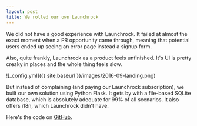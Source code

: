```yaml
---
layout: post
title: We rolled our own Launchrock
---
```


We did not have a good experience with Launchrock. It failed at almost the exact
moment when a PR opportunity came through, meaning that potential users ended up
seeing an error page instead a signup form.

Also, quite frankly, Launchrock as a product feels unfinished. It's UI is pretty creaky in places and the whole thing feels slow.

![_config.yml]({{ site.baseurl }}/images/2016-09-landing.png)

But instead of complaining (and paying our Launchrock subscription), we built our own solution using Python Flask. It gets by with a file-based SQLite database, which is absolutely adequate for 99% of all scenarios. It also offers i18n, which Launchrock didn't have.

Here's the code on [GitHub](https://github.com/trsc/flask-landingpage).
